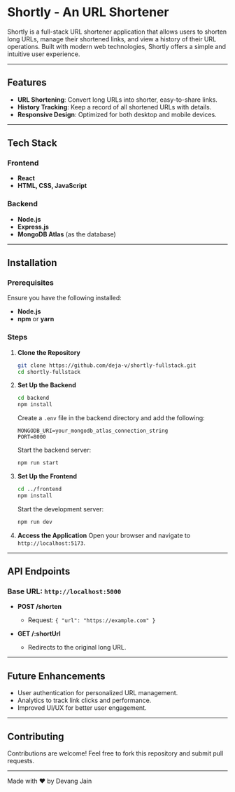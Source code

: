 # Shortly - An URL Shortener

Shortly is a full-stack URL shortener application that allows users to shorten long URLs, manage their shortened links, and view a history of their URL operations. Built with modern web technologies, Shortly offers a simple and intuitive user experience.

---

## Features

- **URL Shortening**: Convert long URLs into shorter, easy-to-share links.
- **History Tracking**: Keep a record of all shortened URLs with details.
- **Responsive Design**: Optimized for both desktop and mobile devices.

---

## Tech Stack

### Frontend
- **React**
- **HTML, CSS, JavaScript**

### Backend
- **Node.js**
- **Express.js**
- **MongoDB Atlas** (as the database)

---

## Installation

### Prerequisites
Ensure you have the following installed:
- **Node.js**
- **npm** or **yarn**

### Steps
1. **Clone the Repository**
   ```bash
   git clone https://github.com/deja-v/shortly-fullstack.git
   cd shortly-fullstack
   ```

2. **Set Up the Backend**
   ```bash
   cd backend
   npm install
   ```
   Create a `.env` file in the backend directory and add the following:
   ```env
   MONGODB_URI=your_mongodb_atlas_connection_string
   PORT=8000
   ```
   Start the backend server:
   ```bash
   npm run start
   ```

3. **Set Up the Frontend**
   ```bash
   cd ../frontend
   npm install
   ```
   Start the development server:
   ```bash
   npm run dev
   ```

4. **Access the Application**
   Open your browser and navigate to `http://localhost:5173`.

---


## API Endpoints

### Base URL: `http://localhost:5000`

- **POST /shorten**
  - Request: `{ "url": "https://example.com" }`

- **GET /:shortUrl**
  - Redirects to the original long URL.

---

## Future Enhancements

- User authentication for personalized URL management.
- Analytics to track link clicks and performance.
- Improved UI/UX for better user engagement.

---

## Contributing

Contributions are welcome! Feel free to fork this repository and submit pull requests.

---

Made with ❤️ by Devang Jain

